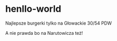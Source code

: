 # henllo-world

Najlepsze burgerki tylko na Głowackie 30/54
PDW

A nie prawda bo na Narutowicza też!
